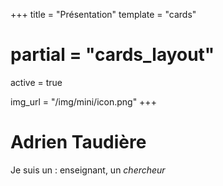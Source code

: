 +++
title = "Présentation"
template = "cards"
# partial = "cards_layout"

active = true

img_url = "/img/mini/icon.png"
+++

# Adrien Taudière
Je suis un : enseignant, un *chercheur*
  